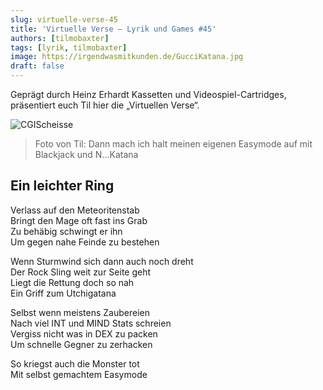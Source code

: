 ```yaml
---
slug: virtuelle-verse-45
title: 'Virtuelle Verse – Lyrik und Games #45'
authors: [tilmobaxter]
tags: [lyrik, tilmobaxter]
image: https://irgendwasmitkunden.de/GucciKatana.jpg
draft: false
---
```


Geprägt durch Heinz Erhardt Kassetten und Videospiel-Cartridges, präsentiert euch Til hier die „Virtuellen Verse“.
<!--truncate-->

![CGIScheisse](https://irgendwasmitkunden.de/GucciKatana.JPG)
> Foto von Til: Dann mach ich halt meinen eigenen Easymode auf mit Blackjack und N...Katana

## Ein leichter Ring


Verlass auf den Meteoritenstab  
Bringt den Mage oft fast ins Grab  
Zu behäbig schwingt er ihn  
Um gegen nahe Feinde zu bestehen  

Wenn Sturmwind sich dann auch noch dreht  
Der Rock Sling weit zur Seite geht  
Liegt die Rettung doch so nah  
Ein Griff zum Utchigatana  

Selbst wenn meistens Zaubereien   
Nach viel INT und MIND Stats schreien   
Vergiss nicht was in DEX zu packen  
Um schnelle Gegner zu zerhacken   

So kriegst auch die Monster tot  
Mit selbst gemachtem Easymode



